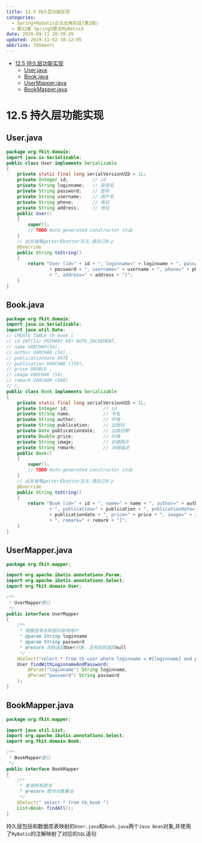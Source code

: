 ```yaml
---
title: 12.5 持久层功能实现
categories: 
  - Spring+Mybatis企业应用实战(第2版)
  - 第12章 Spring5整合MyBatis3
date: 2019-09-11 20:39:29
updated: 2019-11-02 10:12:05
abbrlink: 7950eefc
---
```

<div id='my_toc'>

- [12.5 持久层功能实现](/JavaReadingNotes/7950eefc/#12-5-持久层功能实现)
    - [User.java](/JavaReadingNotes/7950eefc/#User-java)
    - [Book.java](/JavaReadingNotes/7950eefc/#Book-java)
    - [UserMapper.java](/JavaReadingNotes/7950eefc/#UserMapper-java)
    - [BookMapper.java](/JavaReadingNotes/7950eefc/#BookMapper-java)

</div>
<!--more-->
<script>if (navigator.platform.toLowerCase() == 'win32'){document.getElementById('my_toc').style.display = 'none';}</script>

<!--end-->
<!--SSTStart-->
# 12.5 持久层功能实现 #
## User.java ##
```java
package org.fkit.domain;
import java.io.Serializable;
public class User implements Serializable
{
	private static final long serialVersionUID = 1L;
	private Integer id;			// id
	private String loginname;	// 登录名
	private String password;	// 密码
	private String username;	// 用户名
	private String phone;		// 电话
	private String address;		// 地址
	public User()
	{
		super();
		// TODO Auto-generated constructor stub
	}
	// 此处省略getter和setter方法,请自己补上
	@Override
	public String toString()
	{
		return "User [id=" + id + ", loginname=" + loginname + ", password="
				+ password + ", username=" + username + ", phone=" + phone
				+ ", address=" + address + "]";
	}
}
```
## Book.java ##
```java
package org.fkit.domain;
import java.io.Serializable;
import java.util.Date;
// CREATE TABLE tb_book (
// id INT(11) PRIMARY KEY AUTO_INCREMENT,
// name VARCHAR(54),
// author VARCHAR (54),
// publicationdate DATE ,
// publication VARCHAR (150),
// price DOUBLE ,
// image VARCHAR (54),
// remark VARCHAR (600)
// );
public class Book implements Serializable
{
	private static final long serialVersionUID = 1L;
	private Integer id;				// id
	private String name;			// 书名
	private String author;			// 作者
	private String publication;		// 出版社
	private Date publicationdate;	// 出版日期
	private Double price;			// 价格
	private String image;			// 封面图片
	private String remark;			// 详细描述
	public Book()
	{
		super();
		// TODO Auto-generated constructor stub
	}
	// 此处省略getter和setter方法,请自己补上
	@Override
	public String toString()
	{
		return "Book [id=" + id + ", name=" + name + ", author=" + author
				+ ", publication=" + publication + ", publicationdate="
				+ publicationdate + ", price=" + price + ", image=" + image
				+ ", remark=" + remark + "]";
	}
}
```
## UserMapper.java ##
```java
package org.fkit.mapper;

import org.apache.ibatis.annotations.Param;
import org.apache.ibatis.annotations.Select;
import org.fkit.domain.User;

/**
 * UserMapper接口
 */
public interface UserMapper
{
	/**
	 * 根据登录名和密码查询用户
	 * @param String loginname
	 * @param String password
	 * @return 找到返回User对象，没有找到返回null
	 */
	@Select("select * from tb_user where loginname = #{loginname} and password = #{password}")
	User findWithLoginnameAndPassword(
		@Param("loginname") String loginname,
		@Param("password") String password
	);
}
```
## BookMapper.java ##
```java
package org.fkit.mapper;

import java.util.List;
import org.apache.ibatis.annotations.Select;
import org.fkit.domain.Book;

/**
 * BookMapper接口
 */
public interface BookMapper
{
	/**
	 * 查询所有图书
	 * @return 图书对象集合
	 */
	@Select(" select * from tb_book ")
	List<Book> findAll();
}
```
持久层包括和数据库表映射的`User.java`和`Book.java`两个`Java Bean`对象,并使用了`MyBatis`的注解映射了对应的`SQL`语句

<!--SSTStop-->
